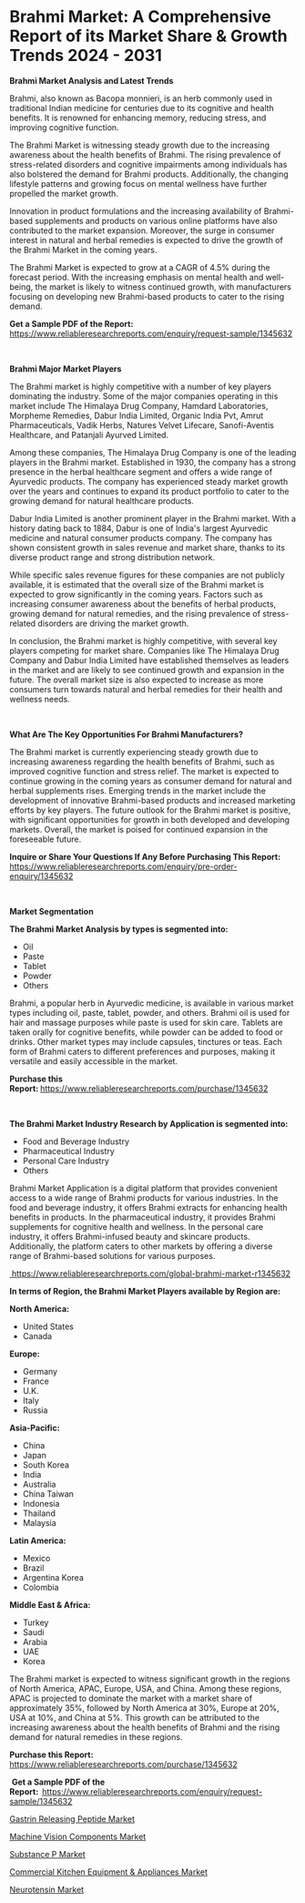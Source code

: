 <p><h1>Brahmi Market: A Comprehensive Report of its Market Share & Growth Trends 2024 - 2031</h1></p><p><strong>Brahmi Market Analysis and Latest Trends</strong></p>
<p><p>Brahmi, also known as Bacopa monnieri, is an herb commonly used in traditional Indian medicine for centuries due to its cognitive and health benefits. It is renowned for enhancing memory, reducing stress, and improving cognitive function.</p><p>The Brahmi Market is witnessing steady growth due to the increasing awareness about the health benefits of Brahmi. The rising prevalence of stress-related disorders and cognitive impairments among individuals has also bolstered the demand for Brahmi products. Additionally, the changing lifestyle patterns and growing focus on mental wellness have further propelled the market growth.</p><p>Innovation in product formulations and the increasing availability of Brahmi-based supplements and products on various online platforms have also contributed to the market expansion. Moreover, the surge in consumer interest in natural and herbal remedies is expected to drive the growth of the Brahmi Market in the coming years.</p><p>The Brahmi Market is expected to grow at a CAGR of 4.5% during the forecast period. With the increasing emphasis on mental health and well-being, the market is likely to witness continued growth, with manufacturers focusing on developing new Brahmi-based products to cater to the rising demand.</p></p>
<p><strong>Get a Sample PDF of the Report:&nbsp;</strong> <a href="https://www.reliableresearchreports.com/enquiry/request-sample/1345632">https://www.reliableresearchreports.com/enquiry/request-sample/1345632</a></p>
<p>&nbsp;</p>
<p><strong>Brahmi Major Market Players</strong></p>
<p><p>The Brahmi market is highly competitive with a number of key players dominating the industry. Some of the major companies operating in this market include The Himalaya Drug Company, Hamdard Laboratories, Morpheme Remedies, Dabur India Limited, Organic India Pvt, Amrut Pharmaceuticals, Vadik Herbs, Natures Velvet Lifecare, Sanofi-Aventis Healthcare, and Patanjali Ayurved Limited.</p><p>Among these companies, The Himalaya Drug Company is one of the leading players in the Brahmi market. Established in 1930, the company has a strong presence in the herbal healthcare segment and offers a wide range of Ayurvedic products. The company has experienced steady market growth over the years and continues to expand its product portfolio to cater to the growing demand for natural healthcare products.</p><p>Dabur India Limited is another prominent player in the Brahmi market. With a history dating back to 1884, Dabur is one of India's largest Ayurvedic medicine and natural consumer products company. The company has shown consistent growth in sales revenue and market share, thanks to its diverse product range and strong distribution network.</p><p>While specific sales revenue figures for these companies are not publicly available, it is estimated that the overall size of the Brahmi market is expected to grow significantly in the coming years. Factors such as increasing consumer awareness about the benefits of herbal products, growing demand for natural remedies, and the rising prevalence of stress-related disorders are driving the market growth.</p><p>In conclusion, the Brahmi market is highly competitive, with several key players competing for market share. Companies like The Himalaya Drug Company and Dabur India Limited have established themselves as leaders in the market and are likely to see continued growth and expansion in the future. The overall market size is also expected to increase as more consumers turn towards natural and herbal remedies for their health and wellness needs.</p></p>
<p>&nbsp;</p>
<p><strong>What Are The Key Opportunities For Brahmi Manufacturers?</strong></p>
<p><p>The Brahmi market is currently experiencing steady growth due to increasing awareness regarding the health benefits of Brahmi, such as improved cognitive function and stress relief. The market is expected to continue growing in the coming years as consumer demand for natural and herbal supplements rises. Emerging trends in the market include the development of innovative Brahmi-based products and increased marketing efforts by key players. The future outlook for the Brahmi market is positive, with significant opportunities for growth in both developed and developing markets. Overall, the market is poised for continued expansion in the foreseeable future.</p></p>
<p><strong>Inquire or Share Your Questions If Any Before Purchasing This Report:</strong> <a href="https://www.reliableresearchreports.com/enquiry/pre-order-enquiry/1345632">https://www.reliableresearchreports.com/enquiry/pre-order-enquiry/1345632</a></p>
<p>&nbsp;</p>
<p><strong>Market Segmentation</strong></p>
<p><strong>The Brahmi Market Analysis by types is segmented into:</strong></p>
<p><ul><li>Oil</li><li>Paste</li><li>Tablet</li><li>Powder</li><li>Others</li></ul></p>
<p><p>Brahmi, a popular herb in Ayurvedic medicine, is available in various market types including oil, paste, tablet, powder, and others. Brahmi oil is used for hair and massage purposes while paste is used for skin care. Tablets are taken orally for cognitive benefits, while powder can be added to food or drinks. Other market types may include capsules, tinctures or teas. Each form of Brahmi caters to different preferences and purposes, making it versatile and easily accessible in the market.</p></p>
<p><strong>Purchase this Report:&nbsp;</strong><a href="https://www.reliableresearchreports.com/purchase/1345632">https://www.reliableresearchreports.com/purchase/1345632</a></p>
<p>&nbsp;</p>
<p><strong>The Brahmi Market Industry Research by Application is segmented into:</strong></p>
<p><ul><li>Food and Beverage Industry</li><li>Pharmaceutical Industry</li><li>Personal Care Industry</li><li>Others</li></ul></p>
<p><p>Brahmi Market Application is a digital platform that provides convenient access to a wide range of Brahmi products for various industries. In the food and beverage industry, it offers Brahmi extracts for enhancing health benefits in products. In the pharmaceutical industry, it provides Brahmi supplements for cognitive health and wellness. In the personal care industry, it offers Brahmi-infused beauty and skincare products. Additionally, the platform caters to other markets by offering a diverse range of Brahmi-based solutions for various purposes.</p></p>
<p><a href="https://www.reliableresearchreports.com/global-brahmi-market-r1345632">&nbsp;https://www.reliableresearchreports.com/global-brahmi-market-r1345632</a></p>
<p><strong>In terms of Region, the Brahmi Market Players available by Region are:</strong></p>
<p>
    <p> <strong> North America: </strong>
        <ul>
            <li>United States</li>
            <li>Canada</li>
        </ul>
        </p> 
    <p> <strong> Europe: </strong>
        <ul>
            <li>Germany</li>
            <li>France</li>
            <li>U.K.</li>
            <li>Italy</li>
            <li>Russia</li>
        </ul>
        </p> 
    <p> <strong> Asia-Pacific: </strong>
        <ul>
            <li>China</li>
            <li>Japan</li>
            <li>South Korea</li>
            <li>India</li>
            <li>Australia</li>
            <li>China Taiwan</li>
            <li>Indonesia</li>
            <li>Thailand</li>
            <li>Malaysia</li>
        </ul>
        </p> 
    <p> <strong> Latin America: </strong>
        <ul>
            <li>Mexico</li>
            <li>Brazil</li>
            <li>Argentina Korea</li>
            <li>Colombia</li>
        </ul>
        </p> 
    <p> <strong> Middle East & Africa: </strong>
        <ul>
            <li>Turkey</li>
            <li>Saudi</li>
            <li>Arabia</li>
            <li>UAE</li>
            <li>Korea</li>
        </ul>
    </p>
    </p>
<p><p>The Brahmi market is expected to witness significant growth in the regions of North America, APAC, Europe, USA, and China. Among these regions, APAC is projected to dominate the market with a market share of approximately 35%, followed by North America at 30%, Europe at 20%, USA at 10%, and China at 5%. This growth can be attributed to the increasing awareness about the health benefits of Brahmi and the rising demand for natural remedies in these regions.</p></p>
<p><strong>Purchase this Report: </strong><a href="https://www.reliableresearchreports.com/purchase/1345632">https://www.reliableresearchreports.com/purchase/1345632</a></p>
<p>&nbsp;<strong>Get a Sample PDF of the Report:&nbsp;&nbsp;</strong><a href="https://www.reliableresearchreports.com/enquiry/request-sample/1345632">https://www.reliableresearchreports.com/enquiry/request-sample/1345632</a></p>
<p><strong></strong></p>
<p><p><a href="https://github.com/guneycigdem35/Market-Research-Report-List-4/blob/main/gastrin-releasing-peptide-market.md">Gastrin Releasing Peptide Market</a></p><p><a href="https://www.linkedin.com/pulse/machine-vision-components-market-overview-global-trends-future-qacsc?trackingId=jaLdn9%2F4R52vJIxTWIyzSQ%3D%3D">Machine Vision Components Market</a></p><p><a href="https://github.com/biheemgalvinlouises6hokrh3h/Market-Research-Report-List-3/blob/main/substance-p-market.md">Substance P Market</a></p><p><a href="https://www.linkedin.com/pulse/commercial-kitchen-equipment-appliances-market-industry-nuujf?trackingId=esQeJcUWTDC75zCd2QNwcQ%3D%3D">Commercial Kitchen Equipment & Appliances Market</a></p><p><a href="https://github.com/IzaiahBartell/Market-Research-Report-List-2/blob/main/neurotensin-market.md">Neurotensin Market</a></p></p>